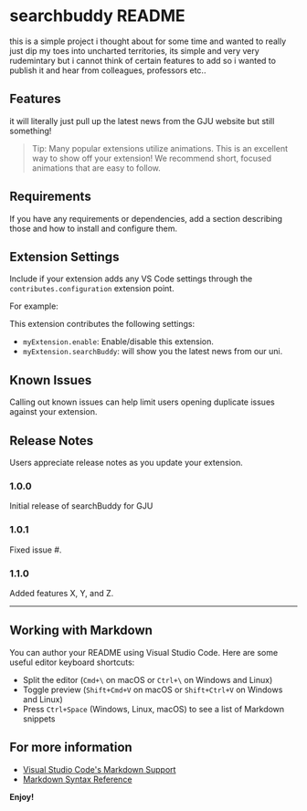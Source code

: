 # searchbuddy README

this is a simple project i thought about for some time and wanted to really just dip my toes into uncharted territories, its simple and very very rudemintary but i cannot think of certain features to add so i wanted to publish it and hear from colleagues, professors etc..

## Features

it will literally just pull up the latest news from the GJU website but still something!

> Tip: Many popular extensions utilize animations. This is an excellent way to show off your extension! We recommend short, focused animations that are easy to follow.

## Requirements

If you have any requirements or dependencies, add a section describing those and how to install and configure them.

## Extension Settings

Include if your extension adds any VS Code settings through the `contributes.configuration` extension point.

For example:

This extension contributes the following settings:

* `myExtension.enable`: Enable/disable this extension.
* `myExtension.searchBuddy`: will show you the latest news from our uni.

## Known Issues

Calling out known issues can help limit users opening duplicate issues against your extension.

## Release Notes

Users appreciate release notes as you update your extension.

### 1.0.0

Initial release of searchBuddy for GJU

### 1.0.1

Fixed issue #.

### 1.1.0

Added features X, Y, and Z.

---

## Working with Markdown

You can author your README using Visual Studio Code.  Here are some useful editor keyboard shortcuts:

* Split the editor (`Cmd+\` on macOS or `Ctrl+\` on Windows and Linux)
* Toggle preview (`Shift+Cmd+V` on macOS or `Shift+Ctrl+V` on Windows and Linux)
* Press `Ctrl+Space` (Windows, Linux, macOS) to see a list of Markdown snippets

## For more information

* [Visual Studio Code's Markdown Support](http://code.visualstudio.com/docs/languages/markdown)
* [Markdown Syntax Reference](https://help.github.com/articles/markdown-basics/)

**Enjoy!**
